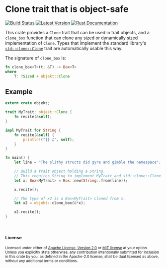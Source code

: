 Clone trait that is object-safe
===============================

[![Build Status](https://api.travis-ci.org/dtolnay/objekt.svg?branch=master)](https://travis-ci.org/dtolnay/objekt)
[![Latest Version](https://img.shields.io/crates/v/objekt.svg)](https://crates.io/crates/objekt)
[![Rust Documentation](https://img.shields.io/badge/api-rustdoc-blue.svg)](https://docs.rs/objekt/0.1/objekt/)

This crate provides a `Clone` trait that can be used in trait objects, and a
`clone_box` function that can clone any sized or dynamically sized
implementation of `Clone`. Types that implement the standard library's
[`std::clone::Clone`] trait are automatically usable this way.

[`std::clone::Clone`]: https://doc.rust-lang.org/std/clone/trait.Clone.html

The signature of `clone_box` is:

```rust
fn clone_box<T>(t: &T) -> Box<T>
where
    T: ?Sized + objekt::Clone
```

## Example

```rust
extern crate objekt;

trait MyTrait: objekt::Clone {
    fn recite(&self);
}

impl MyTrait for String {
    fn recite(&self) {
        println!("{} ♫", self);
    }
}

fn main() {
    let line = "The slithy structs did gyre and gimble the namespace";

    // Build a trait object holding a String.
    // This requires String to implement MyTrait and std::clone::Clone.
    let x: Box<MyTrait> = Box::new(String::from(line));

    x.recite();

    // The type of x2 is a Box<MyTrait> cloned from x.
    let x2 = objekt::clone_box(&*x);

    x2.recite();
}
```

<br>

#### License

<sup>
Licensed under either of <a href="LICENSE-APACHE">Apache License, Version
2.0</a> or <a href="LICENSE-MIT">MIT license</a> at your option.
</sup>

<br>

<sub>
Unless you explicitly state otherwise, any contribution intentionally submitted
for inclusion in this crate by you, as defined in the Apache-2.0 license, shall
be dual licensed as above, without any additional terms or conditions.
</sub>
